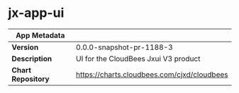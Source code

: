 # jx-app-ui

|App Metadata||
|---|---|
| **Version** | 0.0.0-snapshot-pr-1188-3 |
| **Description** | UI for the CloudBees Jxui V3 product |
| **Chart Repository** | https://charts.cloudbees.com/cjxd/cloudbees |

